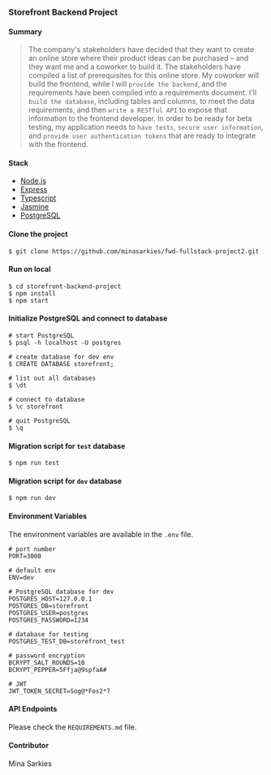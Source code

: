### Storefront Backend Project

#### Summary

> The company's stakeholders have decided that they want to create an online store where their product ideas can be purchased – and they want me and a coworker to build it.
> The stakeholders have compiled a list of prerequisites for this online store. My coworker will build the frontend, while I will `provide the backend`, and the requirements have been compiled into a requirements document.
> I'll `build the database`, including tables and columns, to meet the data requirements, and then `write a RESTful API` to expose that information to the frontend developer.
> In order to be ready for beta testing, my application needs to `have tests`, `secure user information`, and `provide user authentication tokens` that are ready to integrate with the frontend.

#### Stack

- [Node.js](https://github.com/nodejs/node)
- [Express](https://github.com/expressjs/express)
- [Typescript](https://github.com/microsoft/TypeScript)
- [Jasmine](https://github.com/jasmine/jasmine)
- [PostgreSQL](https://github.com/postgres/postgres)

#### Clone the project

```shell
$ git clone https://github.com/minasarkies/fwd-fullstack-project2.git
```

#### Run on local

```shell
$ cd storefront-backend-project
$ npm install
$ npm start
```

#### Initialize PostgreSQL and connect to database

```shell
# start PostgreSQL
$ psql -h localhost -U postgres

# create database for dev env
$ CREATE DATABASE storefront;

# list out all databases
$ \dt

# connect to database
$ \c storefront

# quit PostgreSQL
$ \q
```

#### Migration script for `test` database

```shell
$ npm run test
```

#### Migration script for `dev` database

```shell
$ npm run dev
```

#### Environment Variables

The environment variables are available in the `.env` file.

```shell
# port number
PORT=3000

# default env
ENV=dev

# PostgreSQL database for dev
POSTGRES_HOST=127.0.0.1
POSTGRES_DB=storefront
POSTGRES_USER=postgres
POSTGRES_PASSWORD=1234

# database for testing
POSTGRES_TEST_DB=storefront_test

# password encryption
BCRYPT_SALT_ROUNDS=10
BCRYPT_PEPPER=5Ffja@9spfaA#

# JWT
JWT_TOKEN_SECRET=Sog@*Fos2*7
```

#### API Endpoints

Please check the `REQUIREMENTS.md` file.

#### Contributor

Mina Sarkies
